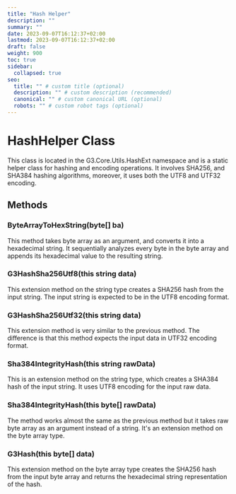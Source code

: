 ```yaml
---
title: "Hash Helper"
description: ""
summary: ""
date: 2023-09-07T16:12:37+02:00
lastmod: 2023-09-07T16:12:37+02:00
draft: false
weight: 900
toc: true
sidebar:
  collapsed: true
seo:
  title: "" # custom title (optional)
  description: "" # custom description (recommended)
  canonical: "" # custom canonical URL (optional)
  robots: "" # custom robot tags (optional)
---
```


# HashHelper Class

This class is located in the G3.Core.Utils.HashExt namespace and is a static helper class for hashing and encoding operations. It involves SHA256, and SHA384 hashing algorithms, moreover, it uses both the UTF8 and UTF32 encoding. 

## Methods

### ByteArrayToHexString(byte[] ba)
This method takes byte array as an argument, and converts it into a hexadecimal string. It sequentially analyzes every byte in the byte array and appends its hexadecimal value to the resulting string. 

### G3HashSha256Utf8(this string data)
This extension method on the string type creates a SHA256 hash from the input string. The input string is expected to be in the UTF8 encoding format. 

### G3HashSha256Utf32(this string data)
This extension method is very similar to the previous method. The difference is that this method expects the input data in UTF32 encoding format.

### Sha384IntegrityHash(this string rawData)
This is an extension method on the string type, which creates a SHA384 hash of the input string. It uses UTF8 encoding for the input raw data.

### Sha384IntegrityHash(this byte[] rawData)
The method works almost the same as the previous method but it takes raw byte array as an argument instead of a string. It's an extension method on the byte array type.

### G3Hash(this byte[] data)
This extension method on the byte array type creates the SHA256 hash from the input byte array and returns the hexadecimal string representation of the hash.